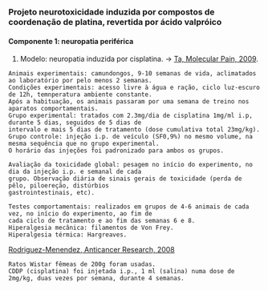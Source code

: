 ### Projeto neurotoxicidade induzida por compostos de coordenação de platina, revertida por ácido valpróico

#### Componente 1: neuropatia periférica

1. Modelo: neuropatia induzida por cisplatina. -> [Ta, Molecular Pain, 2009](https://github.com/fhcflx/pain/blob/master/oxaliplatina/Ta_MP_2009_oxaliplatin_cisplatin_pain_model.pdf).
```
Animais experimentais: camundongos, 9-10 semanas de vida, aclimatados ao laboratório por pelo menos 2 semanas.
Condições experimentais: acesso livre à água e ração, ciclo luz-escuro de 12h, temnperatura ambiente constante.
Após a habituação, os animais passaram por uma semana de treino nos aparatos comportamentais.
Grupo experimental: tratados com 2.3mg/dia de cisplatina 1mg/ml i.p, durante 5 dias, seguidos de 5 dias de 
intervalo e mais 5 dias de tratamento (dose cumulativa total 23mg/kg).
Grupo controle: injeção i.p. de veículo (SF0,9%) no mesmo volume, na mesma sequência que no grupo experimental.
O horário das injeções foi padronizado para ambos os grupos.
```
```
Avaliação da toxicidade global: pesagem no início do experimento, no dia da injeção i.p. e semanal de cada
grupo. Observação diária de sinais gerais de toxicidade (perda de pêlo, piloereção, distúrbios
gastrointestinais, etc).
```
```
Testes comportamentais: realizados em grupos de 4-6 animais de cada vez, no início do experimento, ao fim de
cada ciclo de tratamento e ao fim das semanas 6 e 8.
Hiperalgesia mecânica: filamentos de Von Frey.
Hiperalgesia térmica: Hargreaves.
```

[Rodriguez-Menendez, Anticancer Research, 2008](https://github.com/fhcflx/pain/blob/master/oxaliplatina/2008_Valproate_Cisplatin_Protective_Neuropathy.pdf)
```
Ratos Wistar fêmeas de 200g foram usadas.
CDDP (cisplatina) foi injetada i.p., 1 ml (salina) numa dose de 2mg/kg, duas vezes por semana, durante 4 semanas.
```


